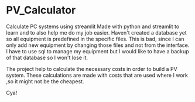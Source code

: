 # PV_Calculator
Calculate PC systems using streamlit
Made with python and streamlit to learn and to also help me do my job easier.
Haven't created a database yet so all equipment is predefined in the specific files. 
This is bad, since I can only add new equipment by changing those files and not from the interface.
I have to use sql to manage my equipment but I would like to have a backup of that database so I won't lose it.

The project help to calculate the necessary costs in order to build a PV system. These calculations are made with
costs that are used where I work ,so it might not be the cheapest.

Cya!
